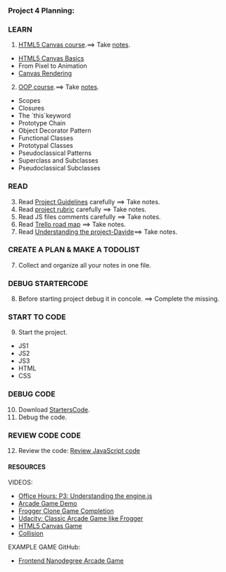 ### Project 4 Planning:

### LEARN
  1. [HTML5 Canvas course](https://classroom.udacity.com/courses/ud292).==> Take [notes](https://classroom.udacity.com/nanodegrees/nd001/parts/4942f4d7-a48d-4794-9eb0-404b3ed3cfe1/modules/269645859775463/lessons/2696458597239847/concepts/e23270c3-149f-45f6-803c-ff7162d10649).
  - [HTML5 Canvas Basics](https://www.w3schools.com/Tags/ref_canvas.asp)
  - From Pixel to Animation
  - [Canvas Rendering](https://developer.mozilla.org/en-US/docs/Web/API/CanvasRenderingContext2D)
  2. [OOP course](https://classroom.udacity.com/courses/ud292).==> Take [notes](https://docs.google.com/document/d/1F9DY2TtWbI29KSEIot1WXRqqao7OCd7OOC2W3oubSmc/pub?%20embedded=true#h.x3l4yzzbeosv).
  - Scopes
  - Closures
  - The ´this´keyword
  - Prototype Chain
  - Object Decorator Pattern
  - Functional Classes
  - Prototypal Classes
  - Pseudoclassical Patterns
  - Superclass and Subclasses
  - Pseudoclassical Subclasses

### READ
  3. Read [Project Guidelines]() carefully ==> Take notes.
  4. Read [project rubric](https://review.udacity.com/#!/projects/2696458597/rubric) carefully ==> Take notes.
  5. Read JS files comments carefully ==> Take notes.
  6. Read [Trello road map](https://trello.com/b/LhvG0w4X/fend-help-board) ==> Take notes.
  7. Read [Understanding the project-Davide](https://github.com/davide2894/frontend-nanodegree-arcade-game/blob/master/understanding-the-project.md)==> Take notes.

### CREATE A PLAN & MAKE A TODOLIST
  7. Collect and organize all your notes in one file.
  
### DEBUG STARTERCODE
  8. Before starting project debug it in concole. ==> Complete the missing.

### START TO CODE  
  9. Start the project.
  - JS1
  - JS2
  - JS3
  - HTML
  - CSS

### DEBUG CODE
  10. Download [StartersCode](https://github.com/udacity/frontend-nanodegree-arcade-game).
  11. Debug the code.

### REVIEW CODE CODE
  12. Review the code: [Review JavaScript code](http://udacity.github.io/frontend-nanodegree-styleguide/javascript.html)
  
#### RESOURCES
VIDEOS:
- [Office Hours: P3: Understanding the engine.js](https://www.youtube.com/watch?v=oLSu3zc2jSA)
- [Arcade Game Demo](https://www.youtube.com/watch?v=SxeHV1kt7iU&feature=youtu.be)
- [Frogger Clone Game Completion](https://www.youtube.com/watch?v=cvF55i4Pb9M)
- [Udacity: Classic Arcade Game like Frogger](https://www.youtube.com/watch?v=7PHhRrjgTDA)
- [HTML5 Canvas Game](http://www.lostdecadegames.com/how-to-make-a-simple-html5-canvas-game/)
- [Collision](https://developer.mozilla.org/en-US/docs/Games/Techniques/2D_collision_detection)

EXAMPLE GAME GitHub:
- [Frontend Nanodegree Arcade Game](https://github.com/JayBtrdgrd/frontend-nanodegree-arcade-game/blob/gh-pages/README.md)
